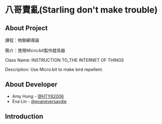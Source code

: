 # 八哥賣亂(Starling don't make trouble)
## About Project
課程：物聯網導論

簡介：使用Micro:bit製作趕鳥器

Class Name: INSTRUCTION TO_THE INTERNET OF THINGS

Description: Use Micro:bit to make bird repellent.

## About Developer
* Amy Hung - [@HTY62006](https://github.com/HTY62006)
* Eva Lin - [@evaneversaydie](https://github.com/evaneversaydie)

## Introduction
